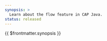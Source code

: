 ```yaml
---
synopsis: >
  Learn about the flow feature in CAP Java.
status: released
---
```


<style scoped>
  h1:before {
    content: "Java"; display: block; font-size: 60%; margin: 0 0 .2em;
  }
</style>

{{ $frontmatter.synopsis }}

<div id="flows-internal" />